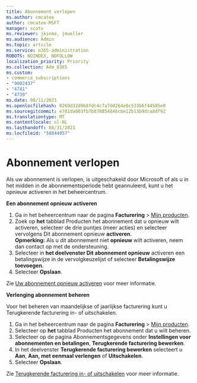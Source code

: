 ```yaml
---
title: Abonnement verlopen
ms.author: cmcatee
author: cmcatee-MSFT
manager: scotv
ms.reviewer: jkinma, jmueller
ms.audience: Admin
ms.topic: article
ms.service: o365-administration
ROBOTS: NOINDEX, NOFOLLOW
localization_priority: Priority
ms.collection: Adm_O365
ms.custom:
- commerce_subscriptions
- "9002437"
- "4741"
- "4739"
ms.date: 08/11/2021
ms.openlocfilehash: 0269d32d9b8fdc4c7a7dd264e0c533b6f44585e0
ms.sourcegitcommit: e781da003fb7b878854846cbe12b13b9dca8df92
ms.translationtype: MT
ms.contentlocale: nl-NL
ms.lasthandoff: 08/31/2021
ms.locfileid: "58844057"
---
```

# <a name="subscription-expired"></a>Abonnement verlopen

Als uw abonnement is verlopen, is uitgeschakeld door Microsoft of als u in het midden in de abonnementsperiode hebt geannuleerd, kunt u het opnieuw activeren in het beheercentrum.

**Een abonnement opnieuw activeren**

1. Ga in het beheercentrum naar de pagina **Facturering** > [Mijn producten](https://go.microsoft.com/fwlink/p/?linkid=842054).
2. Zoek op **het** tabblad Producten het abonnement dat u opnieuw wilt activeren, selecteer de drie puntjes (meer acties) en selecteer vervolgens Dit abonnement opnieuw **activeren**.\
    **Opmerking:** Als u dit abonnement niet **opnieuw** wilt activeren, neem dan contact op met de ondersteuning.
3. Selecteer in **het deelvenster Dit abonnement opnieuw** activeren een betalingswijze in de vervolgkeuzelijst of selecteer **Betalingswijze toevoegen.**
4. Selecteer **Opslaan**.

Zie [Uw abonnement opnieuw activeren](https://docs.microsoft.com/microsoft-365/commerce/subscriptions/reactivate-your-subscription) voor meer informatie.

**Verlenging abonnement beheren**

Voor het beheren van maandelijkse of jaarlijkse facturering kunt u Terugkerende facturering in- of uitschakelen.

1. Ga in het beheercentrum naar de pagina **Facturering** > [Mijn producten](https://go.microsoft.com/fwlink/p/?linkid=842054).
2. Selecteer op **het** tabblad Producten het abonnement dat u wilt beheren.
3. Selecteer op de pagina Abonnementsgegevens onder **Instellingen voor abonnementen en betalingen**, **Terugkerende facturering bewerken**.
4. In het deelvenster **Terugkerende facturering bewerken** selecteert u **Aan**, **Aan, met eenmaal verlengen** of **Uitschakelen**.
5. Selecteer **Opslaan**.

Zie [Terugkerende facturering in- of uitschakelen](https://docs.microsoft.com/microsoft-365/commerce/subscriptions/renew-your-subscription#turn-recurring-billing-off-or-on) voor meer informatie.